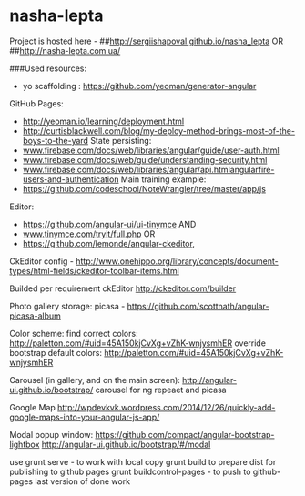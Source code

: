 # nasha-lepta

Project is hosted here - 
##http://sergiishapoval.github.io/nasha_lepta
OR 
##http://nasha-lepta.com.ua/

###Used resources:
- yo scaffolding : https://github.com/yeoman/generator-angular

GitHub Pages:
- http://yeoman.io/learning/deployment.html
- http://curtisblackwell.com/blog/my-deploy-method-brings-most-of-the-boys-to-the-yard
State persisting:
- www.firebase.com/docs/web/libraries/angular/guide/user-auth.html
- www.firebase.com/docs/web/guide/understanding-security.html
- www.firebase.com/docs/web/libraries/angular/api.htmlangularfire-users-and-authentication
Main training example:
- https://github.com/codeschool/NoteWrangler/tree/master/app/js

Editor:
- https://github.com/angular-ui/ui-tinymce
AND
- www.tinymce.com/tryit/full.php
OR
- https://github.com/lemonde/angular-ckeditor,

CkEditor config - 
http://www.onehippo.org/library/concepts/document-types/html-fields/ckeditor-toolbar-items.html

Builded per requirement ckEditor
http://ckeditor.com/builder

Photo gallery storage:
picasa - https://github.com/scottnath/angular-picasa-album

Color scheme:
find correct colors: http://paletton.com/#uid=45A150kjCvXg+vZhK-wnjysmhER
override bootstrap default colors: http://paletton.com/#uid=45A150kjCvXg+vZhK-wnjysmhER


Carousel (in gallery, and on the main screen):
http://angular-ui.github.io/bootstrap/   carousel for ng repeaet and picasa

Google Map 
http://wpdevkvk.wordpress.com/2014/12/26/quickly-add-google-maps-into-your-angular-js-app/

Modal popup window: 
https://github.com/compact/angular-bootstrap-lightbox
http://angular-ui.github.io/bootstrap/#/modal


use 
	grunt serve - to work with local copy
	grunt build to prepare dist for publishing to github pages
	grunt buildcontrol-pages - to push to github-pages last version of done work
